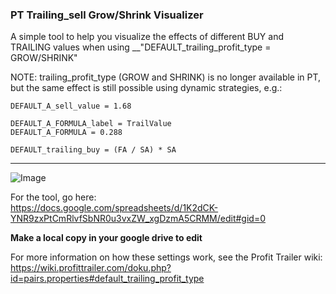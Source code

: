### PT Trailing_sell Grow/Shrink Visualizer

A simple tool to help you visualize the effects of different BUY and TRAILING values when using __"DEFAULT_trailing_profit_type = GROW/SHRINK"

NOTE:  trailing_profit_type (GROW and SHRINK) is no longer available in PT, but the same effect is still possible using dynamic strategies, e.g.:

```DEFAULT_A_sell_strategy = GAIN
DEFAULT_A_sell_value = 1.68

DEFAULT_A_FORMULA_label = TrailValue
DEFAULT_A_FORMULA = 0.288

DEFAULT_trailing_buy = (FA / SA) * SA
```
---
![Image](https://i.imgur.com/WF2nAl5.png)


For the tool, go here:  
https://docs.google.com/spreadsheets/d/1K2dCK-YNR9zxPtCmRlvfSbNR0u3vxZW_xgDzmA5CRMM/edit#gid=0

__Make a local copy in your google drive to edit__

For more information on how these settings work, see the Profit Trailer wiki:  
https://wiki.profittrailer.com/doku.php?id=pairs.properties#default_trailing_profit_type
